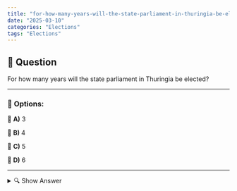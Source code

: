 ```yaml
---
title: "for-how-many-years-will-the-state-parliament-in-thuringia-be-elected"
date: "2025-03-10"
categories: "Elections"
tags: "Elections"
---
```


## 📌 **Question**

For how many years will the state parliament in Thuringia be elected?



---

### 📝 **Options:**

🔘 **A)** 3

🔘 **B)** 4

🔘 **C)** 5

🔘 **D)** 6

---

<details>
  <summary>🔍 Show Answer</summary>

  <p>
💡  <b>Correct Answer:</b>  c
  </p>
  <p>
    📖<b>Explanation:</b>
    In Germany, each state consists of a state parliament, which functions as a state parliament. The state parliament of Thuringia is responsible for the legislation and political control of the state. The members of the state parliament are elected by the citizens of Thuringia and represent their interests at the regional level. The electoral period determines how long the members of parliament remain in office before new elections are called. These terms of office can vary depending on the state and are important for the planning of political strategies and the stability of the state government.
  </p>
</details>
